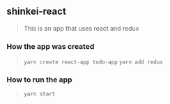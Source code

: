 ## shinkei-react
> This is an app that uses react and redux

### How the app was created
> ```yarn create react-app todo-app```
```yarn add redux```

### How to run the app
> ```yarn start```